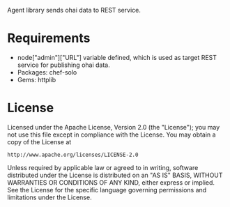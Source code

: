 Agent library sends ohai data to REST service.

Requirements
============
* node["admin"]["URL"] variable defined, which is used as
  target REST service for publishing ohai data.
* Packages: chef-solo
* Gems: httplib

License
=======
Licensed under the Apache License, Version 2.0 (the "License");
you may not use this file except in compliance with the License.
You may obtain a copy of the License at

    http://www.apache.org/licenses/LICENSE-2.0

Unless required by applicable law or agreed to in writing, software
distributed under the License is distributed on an "AS IS" BASIS,
WITHOUT WARRANTIES OR CONDITIONS OF ANY KIND, either express or implied.
See the License for the specific language governing permissions and
limitations under the License.
